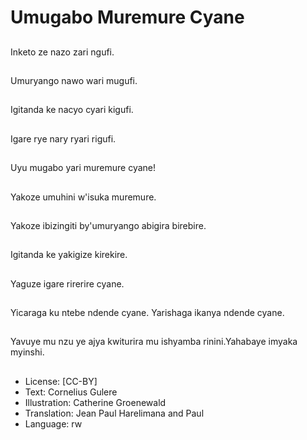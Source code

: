 # Umugabo Muremure Cyane

##
Inketo ze nazo zari ngufi.

##
Umuryango nawo wari mugufi.

##
Igitanda ke nacyo cyari kigufi.

##
Igare rye nary ryari rigufi.

##
Uyu mugabo yari muremure cyane!

##
Yakoze umuhini w'isuka muremure.

##
Yakoze ibizingiti by'umuryango abigira birebire.

##
Igitanda ke yakigize kirekire.

##
Yaguze igare rirerire cyane.

##
Yicaraga ku ntebe ndende cyane. Yarishaga ikanya ndende cyane.

##
Yavuye mu nzu ye ajya kwiturira mu ishyamba rinini.Yahabaye imyaka myinshi.

##
* License: [CC-BY]
* Text: Cornelius Gulere
* Illustration: Catherine Groenewald
* Translation: Jean Paul Harelimana and Paul
* Language: rw
